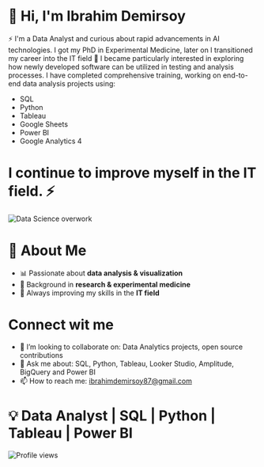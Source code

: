 # 🚀 Hi, I'm Ibrahim Demirsoy 
⚡ I'm a Data Analyst and curious about rapid advancements in AI technologies. I got my PhD in Experimental Medicine, later on I transitioned my career into the IT field 💼 
I became particularly interested in exploring how newly developed software can be utilized in testing and analysis processes. I have completed comprehensive training, working on end-to-end data analysis projects using:
- SQL
- Python
- Tableau
- Google Sheets
- Power BI
- Google Analytics 4 
# I continue to improve myself in the IT field. ⚡ 


![Data Science overwork](https://github.com/user-attachments/assets/1a4ee991-07bb-4f33-9157-e2607e38d1f0)  

# 🌟 About Me
- 📊 Passionate about **data analysis & visualization**  
- 🧬 Background in **research & experimental medicine**  
- 🚀 Always improving my skills in the **IT field**
  
# Connect wit me
- 🤝 I’m looking to collaborate on: Data Analytics projects, open source contributions
- 💬 Ask me about: SQL, Python, Tableau, Looker Studio, Amplitude, BigQuery and Power BI
- 📫 How to reach me: ibrahimdemirsoy87@gmail.com


# 💡 Data Analyst | SQL | Python | Tableau | Power BI  

![Profile views](https://komarev.com/ghpvc/?username=KULLANICI_ADIN&color=blue) 
